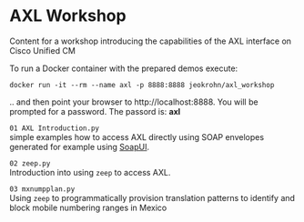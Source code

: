 # AXL Workshop

Content for a workshop introducing the capabilities of the AXL interface on Cisco Unified CM

To run a Docker container with the prepared demos execute:

`docker run -it --rm --name axl -p 8888:8888 jeokrohn/axl_workshop` 

.. and then point your browser to http://localhost:8888. You will be prompted for a password. The passord is: **axl**

`01 AXL Introduction.py`\
simple examples how to access AXL directly using SOAP envelopes generated for example using [SoapUI](https://www.soapui.org/downloads/soapui.html).

`02 zeep.py`\
Introduction into using `zeep` to access AXL.

`03 mxnumpplan.py`\
Using `zeep` to programmatically provision translation patterns to identify and block mobile numbering ranges in Mexico